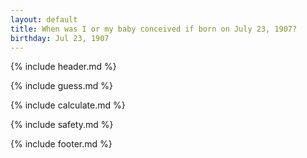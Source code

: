 ```yaml
---
layout: default
title: When was I or my baby conceived if born on July 23, 1907?
birthday: Jul 23, 1907
---
```


{% include header.md %}

{% include guess.md %}

{% include calculate.md %}

{% include safety.md %}

{% include footer.md %}



